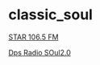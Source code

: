 # classic_soul

[STAR 106.5 FM](https://node-18.zeno.fm/wp8hkgds3heuv?rj-ttl=5&amprj-tok=AAABd4DZ6zIAyvFZEWWFVBXRzA)

[Dps Radio SOul2.0](http://usa8.fastcast4u.com:5315/1)

